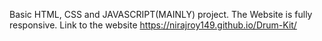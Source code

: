 Basic HTML, CSS and JAVASCRIPT(MAINLY) project.
The Website is fully responsive.
Link to the website https://nirajroy149.github.io/Drum-Kit/
